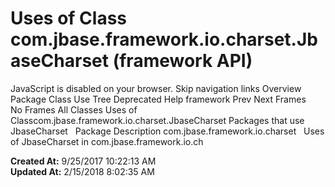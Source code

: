 # Uses of Class com.jbase.framework.io.charset.JbaseCharset (framework   API)

JavaScript is disabled on your browser. Skip navigation links Overview Package Class Use Tree Deprecated Help framework Prev Next Frames No Frames All Classes Uses of Classcom.jbase.framework.io.charset.JbaseCharset Packages that use JbaseCharset   Package Description com.jbase.framework.io.charset   Uses of JbaseCharset in com.jbase.framework.io.ch  

**Created At:** 9/25/2017 10:22:13 AM  
**Updated At:** 2/15/2018 8:02:35 AM  

